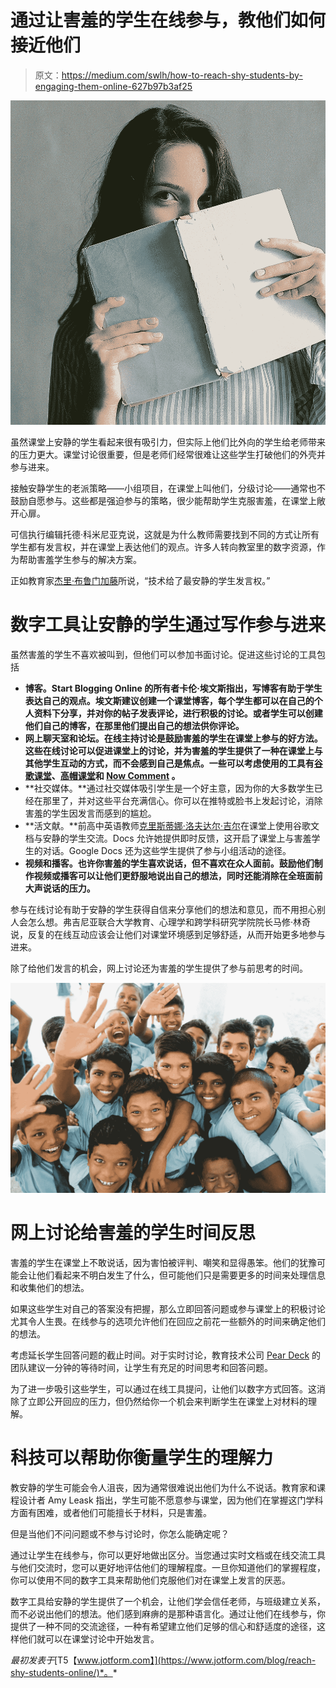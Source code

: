 # 通过让害羞的学生在线参与，教他们如何接近他们

> 原文：<https://medium.com/swlh/how-to-reach-shy-students-by-engaging-them-online-627b97b3af25>

![](img/c368e21668891888c39c9cf92f15e728.png)

虽然课堂上安静的学生看起来很有吸引力，但实际上他们比外向的学生给老师带来的压力更大。课堂讨论很重要，但是老师们经常很难让这些学生打破他们的外壳并参与进来。

接触安静学生的老派策略——小组项目，在课堂上叫他们，分级讨论——通常也不鼓励自愿参与。这些都是强迫参与的策略，很少能帮助学生克服害羞，在课堂上敞开心扉。

可信执行编辑托德·科米尼亚克说，这就是为什么教师需要找到不同的方式让所有学生都有发言权，并在课堂上表达他们的观点。许多人转向教室里的数字资源，作为帮助害羞学生参与的解决方案。

正如教育家[杰里·布鲁门加藤](https://edtech4beginners.com/2016/10/10/technology-gives-the-quietest-student-a-voice/)所说，“技术给了最安静的学生发言权。”

# 数字工具让安静的学生通过写作参与进来

虽然害羞的学生不喜欢被叫到，但他们可以参加书面讨论。促进这些讨论的工具包括

*   **博客。Start Blogging Online 的所有者卡伦·埃文斯指出，写博客有助于学生表达自己的观点。埃文斯建议创建一个课堂博客，每个学生都可以在自己的个人资料下分享，并对你的帖子发表评论，进行积极的讨论。或者学生可以创建他们自己的博客，在那里他们提出自己的想法供你评论。**
*   **网上聊天室和论坛。在线主持讨论是鼓励害羞的学生在课堂上参与的好方法。这些在线讨论可以促进课堂上的讨论，并为害羞的学生提供了一种在课堂上与其他学生互动的方式，而不会感到自己是焦点。一些可以考虑使用的工具有[谷歌课堂](https://classroom.google.com/ineligible)、[高帽课堂](https://tophat.com/classroom/)和 [Now Comment](https://nowcomment.com/) 。**
*   **社交媒体。**通过社交媒体吸引学生是一个好主意，因为你的大多数学生已经在那里了，并对这些平台充满信心。你可以在推特或脸书上发起讨论，消除害羞的学生因发言而感到的尴尬。
*   **活文献。**前高中英语教师[克里斯蒂娜·洛夫达尔·吉尔](https://www.iste.org/explore/articleDetail?articleid=834)在课堂上使用谷歌文档与安静的学生交流。Docs 允许她提供即时反馈，这开启了课堂上与害羞学生的对话。Google Docs 还为这些学生提供了参与小组活动的途径。
*   **视频和播客。也许你害羞的学生喜欢说话，但不喜欢在众人面前。鼓励他们制作视频或播客可以让他们更舒服地说出自己的想法，同时还能消除在全班面前大声说话的压力。**

参与在线讨论有助于安静的学生获得自信来分享他们的想法和意见，而不用担心别人会怎么想。弗吉尼亚联合大学教育、心理学和跨学科研究学院院长马修·林奇说，反复的在线互动应该会让他们对课堂环境感到足够舒适，从而开始更多地参与进来。

除了给他们发言的机会，网上讨论还为害羞的学生提供了参与前思考的时间。

![](img/dd69031c23002c0bc5016346d7e85f4d.png)

# 网上讨论给害羞的学生时间反思

害羞的学生在课堂上不敢说话，因为害怕被评判、嘲笑和显得愚笨。他们的犹豫可能会让他们看起来不明白发生了什么，但可能他们只是需要更多的时间来处理信息和收集他们的想法。

如果这些学生对自己的答案没有把握，那么立即回答问题或参与课堂上的积极讨论尤其令人生畏。在线参与的选项允许他们在回应之前花一些额外的时间来确定他们的想法。

考虑延长学生回答问题的截止时间。对于实时讨论，教育技术公司 [Pear Deck](/pear-deck/teaching-introverts-and-shy-students-226404adb8a0) 的团队建议一分钟的等待时间，让学生有充足的时间思考和回答问题。

为了进一步吸引这些学生，可以通过在线工具提问，让他们以数字方式回答。这消除了立即公开回应的压力，但仍然给你一个机会来判断学生在课堂上对材料的理解。

# 科技可以帮助你衡量学生的理解力

教安静的学生可能会令人沮丧，因为通常很难说出他们为什么不说话。教育家和课程设计者 Amy Leask 指出，学生可能不愿意参与课堂，因为他们在掌握这门学科方面有困难，或者他们可能擅长于材料，只是害羞。

但是当他们不问问题或不参与讨论时，你怎么能确定呢？

通过让学生在线参与，你可以更好地做出区分。当您通过实时文档或在线交流工具与他们交流时，您可以更好地评估他们的理解程度。一旦你知道他们的掌握程度，你可以使用不同的数字工具来帮助他们克服他们对在课堂上发言的厌恶。

数字工具给安静的学生提供了一个机会，让他们学会信任老师，与班级建立关系，而不必说出他们的想法。他们感到麻痹的是那种语言化。通过让他们在线参与，你提供了一种不同的交流途径，一种有希望建立他们足够的信心和舒适度的途径，这样他们就可以在课堂讨论中开始发言。

*最初发表于*[T5【www.jotform.com】](https://www.jotform.com/blog/reach-shy-students-online/)*。*